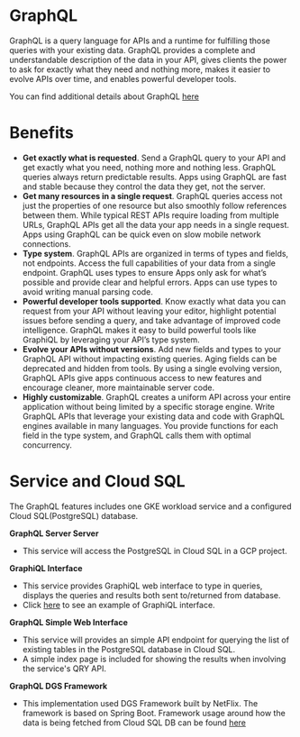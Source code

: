 # **GraphQL**

GraphQL is a query language for APIs and a runtime for fulfilling those queries with your existing data. GraphQL provides a complete and understandable description of the data in your API, gives clients the power to ask for exactly what they need and nothing more, makes it easier to evolve APIs over time, and enables powerful developer tools. 

You can find additional details about GraphQL [here](https://graphql.org/)

# **Benefits**

- **Get exactly what is requested**. Send a GraphQL query to your API and get exactly what you need, nothing more and nothing less. GraphQL queries always return predictable results. Apps using GraphQL are fast and stable because they control the data they get, not the server.
- **Get many resources in a single request**. GraphQL queries access not just the properties of one resource but also smoothly follow references between them. While typical REST APIs require loading from multiple URLs, GraphQL APIs get all the data your app needs in a single request. Apps using GraphQL can be quick even on slow mobile network connections.
- **Type system**. GraphQL APIs are organized in terms of types and fields, not endpoints. Access the full capabilities of your data from a single endpoint. GraphQL uses types to ensure Apps only ask for what’s possible and provide clear and helpful errors. Apps can use types to avoid writing manual parsing code.
- **Powerful developer tools supported**. Know exactly what data you can request from your API without leaving your editor, highlight potential issues before sending a query, and take advantage of improved code intelligence. GraphQL makes it easy to build powerful tools like GraphiQL by leveraging your API’s type system.
- **Evolve your APIs without versions**. Add new fields and types to your GraphQL API without impacting existing queries. Aging fields can be deprecated and hidden from tools. By using a single evolving version, GraphQL APIs give apps continuous access to new features and encourage cleaner, more maintainable server code.
- **Highly customizable**. GraphQL creates a uniform API across your entire application without being limited by a specific storage engine. Write GraphQL APIs that leverage your existing data and code with GraphQL engines available in many languages. You provide functions for each field in the type system, and GraphQL calls them with optimal concurrency.

# **Service and Cloud SQL**

The GraphQL features includes one GKE workload service and a configured Cloud SQL(PostgreSQL) database. 

**GraphQL Server Server**

- This service will access the PostgreSQL in Cloud SQL in a GCP project.

**GraphiQL Interface**

- This service provides GraphiQL web interface to type in queries, displays the queries and results both sent to/returned from database.
- Click [here](graphiql.PNG) to see an example of GraphiQL interface. 

**GraphQL Simple Web Interface**

- This service will provides an simple API endpoint for querying the list of existing tables in the PostgreSQL database in Cloud SQL. 
- A simple index page is included for showing the results when involving the service's QRY API. 

**GraphQL DGS Framework**
- This implementation used DGS Framework built by NetFlix. The framework is based on Spring Boot. Framework usage around how the data is being fetched from Cloud SQL DB can be found [here](https://netflix.github.io/dgs/datafetching/)
